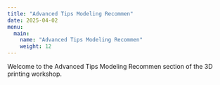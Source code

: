 ```yaml
---
title: "Advanced Tips Modeling Recommen"
date: 2025-04-02
menu:
  main:
    name: "Advanced Tips Modeling Recommen"
    weight: 12
---
```


Welcome to the Advanced Tips Modeling Recommen section of the 3D printing workshop.
